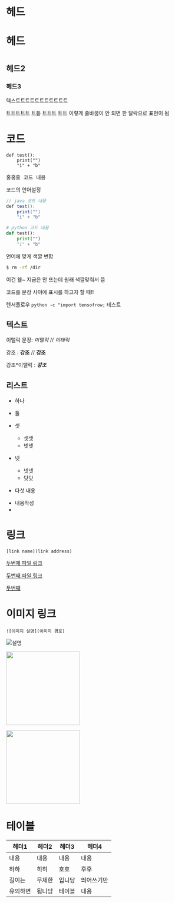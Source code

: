 # 헤드

<h1>헤드<h1> 

## 헤드2

### 헤드3

텍스트트트트트트트트트트트

트트트트트
트틑
트트트
트트
이렇게 줄바꿈이 안 되면 한 달락으로 표현이 됨


# 코드
```
def test():
    print("")
    "i" + "b"
```

<pre>
홍홍홍 코드 내용
</pre>

코드의 언어설정
```java
// java 코드 내용
def test():
    print("")
    "i" + "b"
```

```python
# python 코드 내용
def test():
    print("")
    "i" + "b"
```

언어에 맞게 색깔 변함

```sh
$ rm -rf /dir
```
이건 쉘~ 지금은 안 뜨는데 원래 색깔맞춰서 뜸

코드를 문장 사이에 표시를 하고자 할 때!!

텐서플로우 `python -c "import tensofrow;` 테스트

## 텍스트
이탤릭 문장: *이탤릭*  //  _이태릭_

강조 : **강조**  //  __강조__


강조*이탤릭 : **_강조_**

## 리스트
- 하나
- 둘
- 셋
  - 셋셋
  - 넷넷
- 넷
  + 넷넷
  * 닷닷

- 다섯
    내용
    <li>내용작성<li>


# 링크
```
[link name](link address)
```

[두번재 파일 링크](second.md)

[두번째 파일 링크](./second.md)

<a href="./second.md">두번째</a>



# 이미지 링크
```
![이미지 설명](이미지 경로)
```

![설명](https://octodex.github.com/images/yaktocat.png)

<img src='https://octodex.github.com/images/yaktocat.png' width='200'>

<a href="주소"><img src='https://octodex.github.com/images/yaktocat.png' width='200'></a>


# 테이블

헤더1 | 헤더2 | 헤더3 | 헤더4
----- | ----- | ------- | ----------
내용 | 내용 | 내용 | 내용
하하 | 히히 | 호호 | 후후
길이는 | 무제한 | 입니당 | 띄어쓰기만
유의하면 | 됩니당 | 테이블 | 내용
